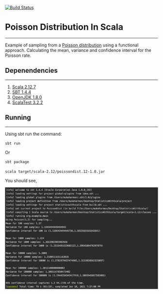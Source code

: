 
[![Build Status](https://travis-ci.com/mdh266/PoissonDistributionInScala.svg?branch=main)](https://travis-ci.com/mdh266/PoissonDistributionInScala)

# Poisson Distribution In Scala
----------------

Example of sampling from a [Poisson distribution](https://en.wikipedia.org/wiki/Poisson_distribution) using a functional approach.
Calculating the mean, variance and confidence interval for the Poisson rate.


## Depenendencies
--------
1. [Scala 2.12.7](https://www.scala-lang.org/)
2. [SBT 1.4.4](https://www.scala-sbt.org/)
3. [OpenJDK 1.8.0](https://openjdk.java.net/)
4. [ScalaTest 3.2.2](https://www.scalatest.org/)


## Running
----------
Using sbt run the command:

	sbt run

Or

	sbt package

	scala target/scala-2.12/poissondist.12-1.0.jar

You should see,

![](project/confidence.png)